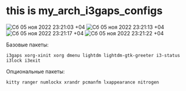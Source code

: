 # this is my_arch_i3gaps_configs



![Сб 05 ноя 2022 23:21:03 +04](https://user-images.githubusercontent.com/107753580/200137427-6f487d42-dbe9-492e-9686-1ae6c5a47d4d.png)
![Сб 05 ноя 2022 23:21:13 +04](https://user-images.githubusercontent.com/107753580/200137429-cefa7a09-c859-4e59-a381-145f05bdfee1.png)
![Сб 05 ноя 2022 23:21:17 +04](https://user-images.githubusercontent.com/107753580/200137431-8b36e7f0-5d60-4871-8126-4773d157ccbd.png)
![Сб 05 ноя 2022 23:21:22 +04](https://user-images.githubusercontent.com/107753580/200137432-8c63ef46-98f8-4895-bf2e-bc6a85bd5087.png)



Базовые пакеты:

	i3gaps xorg-xinit xorg dmenu lightdm lightdm-gtk-greeter i3-status i3lock i3exit
	
Опциональные пакеты:
	
	kitty ranger numlockx xrandr pcmanfm lxappearance nitrogen
